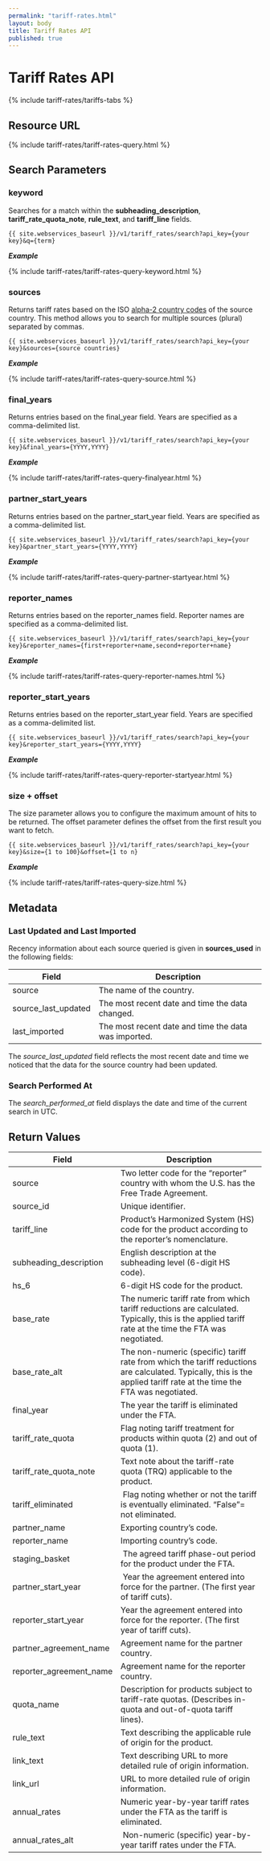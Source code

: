 ```yaml
---
permalink: "tariff-rates.html"
layout: body
title: Tariff Rates API
published: true
---
```


# Tariff Rates API

{% include tariff-rates/tariffs-tabs %}

## Resource URL

{% include tariff-rates/tariff-rates-query.html %}

## Search Parameters

### keyword

Searches for a match within the **subheading_description**, **tariff_rate_quota_note**, **rule_text**, and **tariff_line** fields.

    {{ site.webservices_baseurl }}/v1/tariff_rates/search?api_key={your key}&q={term}

**_Example_**

{% include tariff-rates/tariff-rates-query-keyword.html %}

### sources

Returns tariff rates based on the ISO [alpha-2 country codes](http://www.iso.org/iso/home/standards/country_codes/country_names_and_code_elements.htm) of the source country.  This method allows you to search for multiple sources (plural) separated by commas.

	{{ site.webservices_baseurl }}/v1/tariff_rates/search?api_key={your key}&sources={source countries}

**_Example_**

{% include tariff-rates/tariff-rates-query-source.html %}

### final_years

Returns entries based on the final_year field.  Years are specified as a comma-delimited list.


    {{ site.webservices_baseurl }}/v1/tariff_rates/search?api_key={your key}&final_years={YYYY,YYYY}

**_Example_**

{% include tariff-rates/tariff-rates-query-finalyear.html %}

### partner_start_years

Returns entries based on the partner_start_year field.  Years are specified as a comma-delimited list.

    {{ site.webservices_baseurl }}/v1/tariff_rates/search?api_key={your key}&partner_start_years={YYYY,YYYY}

**_Example_**

{% include tariff-rates/tariff-rates-query-partner-startyear.html %}

### reporter_names

Returns entries based on the reporter_names field.  Reporter names are specified as a comma-delimited list.

    {{ site.webservices_baseurl }}/v1/tariff_rates/search?api_key={your key}&reporter_names={first+reporter+name,second+reporter+name}

**_Example_**

{% include tariff-rates/tariff-rates-query-reporter-names.html %}

### reporter_start_years

Returns entries based on the reporter_start_year field.  Years are specified as a comma-delimited list.

	{{ site.webservices_baseurl }}/v1/tariff_rates/search?api_key={your key}&reporter_start_years={YYYY,YYYY}

**_Example_**

{% include tariff-rates/tariff-rates-query-reporter-startyear.html %}

### size + offset

The size parameter allows you to configure the maximum amount of hits to be returned. The offset parameter defines the offset from the first result you want to fetch.

    {{ site.webservices_baseurl }}/v1/tariff_rates/search?api_key={your key}&size={1 to 100}&offset={1 to n}

**_Example_**

{% include tariff-rates/tariff-rates-query-size.html %}

## Metadata

### Last Updated and Last Imported

Recency information about each source queried is given in **sources_used** in the following fields:

| Field	| Description |
| ------| -------------|
| source | The name of the country. |
| source_last_updated | The most recent date and time the data changed. |
| last_imported | The most recent date and time the data was imported. |

The *source_last_updated* field reflects the most recent date and time we noticed that the data for the source country had been updated.

### Search Performed At

The *search_performed_at* field displays the date and time of the current search in UTC.

## Return Values

| Field                        | Description                             |
| ------------------           | --------------------------------------- |
| source                       |    Two letter code for the “reporter” country with whom the U.S. has the Free Trade Agreement.   |
| source_id                    | Unique identifier.            |
| tariff_line         	       | Product’s Harmonized System (HS) code for the product according to the reporter’s nomenclature. |
| subheading_description       |  English description at the subheading level (6-digit HS code).  |
| hs_6                         | 6-digit HS code for the product. |
| base_rate                    | The numeric tariff rate from which tariff reductions are calculated.  Typically, this is the applied tariff rate at the time the FTA was negotiated. |
| base_rate_alt                |    The non-numeric (specific) tariff rate from which the tariff reductions are calculated.  Typically, this is the applied tariff rate at the time the FTA was negotiated.     |
| final_year                   |   The year the tariff is eliminated under the FTA.    |
| tariff_rate_quota            |   Flag noting tariff treatment for products within quota (2) and out of quota (1).    |
| tariff_rate_quota_note       |   Text note about the tariff-rate quota (TRQ) applicable to the product.    |
| tariff_eliminated            |    Flag noting whether or not the tariff is eventually eliminated.  “False”= not eliminated.    |
| partner_name                 |    Exporting country’s code.   |
| reporter_name                |    Importing country’s code.   |
| staging_basket               |     The agreed tariff phase-out period for the product under the FTA.   |
| partner_start_year           |    Year the agreement entered into force for the partner.  (The first year of tariff cuts).    |
| reporter_start_year          |   Year the agreement entered into force for the reporter.  (The first year of tariff cuts).    |
| partner_agreement_name       |   Agreement name for the partner country.    |
| reporter_agreement_name      |   Agreement name for the reporter country.    |
| quota_name                   |   Description for products subject to tariff-rate quotas.  (Describes in-quota and out-of-quota tariff lines).    |
| rule_text                    |   Text describing the applicable rule of origin for the product.    |
| link_text                    |   Text describing URL to more detailed rule of origin information.    |
| link_url                     |    URL to more detailed rule of origin information.   |
| annual_rates                 |  Numeric year-by-year tariff rates under the FTA as the tariff is eliminated.    |
| annual_rates_alt             |    Non-numeric (specific) year-by-year tariff rates under the FTA.    |
